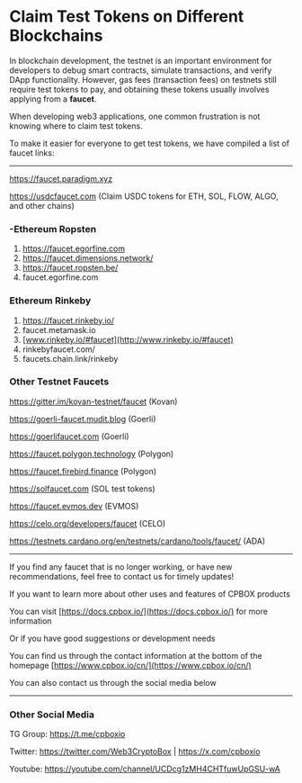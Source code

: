 # **Claim Test Tokens on Different Blockchains**

In blockchain development, the testnet is an important environment for developers to debug smart contracts, simulate transactions, and verify DApp functionality. However, gas fees (transaction fees) on testnets still require test tokens to pay, and obtaining these tokens usually involves applying from a **faucet**.

When developing web3 applications, one common frustration is not knowing where to claim test tokens.

To make it easier for everyone to get test tokens, we have compiled a list of faucet links:

***

<https://faucet.paradigm.xyz>

<https://usdcfaucet.com> (Claim USDC tokens for ETH, SOL, FLOW, ALGO, and other chains)

### -Ethereum Ropsten

1. <https://faucet.egorfine.com>
2. <https://faucet.dimensions.network/>
3. <https://faucet.ropsten.be/>
4. faucet.egorfine.com

### Ethereum Rinkeby

1. <https://faucet.rinkeby.io/>
2. faucet.metamask.io
3. [www.rinkeby.io/#faucet](http://www.rinkeby.io/#faucet)
4. rinkebyfaucet.com/
5. faucets.chain.link/rinkeby

### Other Testnet Faucets

<https://gitter.im/kovan-testnet/faucet> (Kovan)

<https://goerli-faucet.mudit.blog> (Goerli)

<https://goerlifaucet.com> (Goerli)

<https://faucet.polygon.technology> (Polygon)

<https://faucet.firebird.finance> (Polygon)

<https://solfaucet.com> (SOL test tokens)

<https://faucet.evmos.dev> (EVMOS)

<https://celo.org/developers/faucet> (CELO)

<https://testnets.cardano.org/en/testnets/cardano/tools/faucet/> (ADA)

***

If you find any faucet that is no longer working, or have new recommendations, feel free to contact us for timely updates!

If you want to learn more about other uses and features of CPBOX products

You can visit [https://docs.cpbox.io/](https://docs.cpbox.io/) for more information

Or if you have good suggestions or development needs

You can find us through the contact information at the bottom of the homepage [https://www.cpbox.io/cn/](https://www.cpbox.io/cn/)

You can also contact us through the social media below

***

### Other Social Media

TG Group: <https://t.me/cpboxio>

Twitter: <https://twitter.com/Web3CryptoBox> | <https://x.com/cpboxio>

Youtube: <https://youtube.com/channel/UCDcg1zMH4CHTfuwUpGSU-wA>
